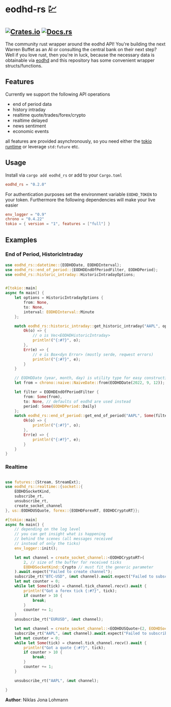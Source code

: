 # eodhd-rs 💹 
## [![Crates.io](https://img.shields.io/crates/v/eodhd_rs)][crates.io]  [![Docs.rs](https://img.shields.io/badge/docs-latest-blue.svg?style=flat-square)][docs.rs]

[crates.io]: https://crates.io/crates/eodhd_rs
[docs.rs]: https://docs.rs/eodhd_rs

The community rust wrapper around the eodhd API!
You're building the next Warren Buffet as an AI
or consulting the central bank on their next step?
Well if you love rust, then you're in luck, because
the necessary data is obtainable via [eodhd](https://eodhistoricaldata.com/)
and this repository has some convenient wrapper structs/functions.

## Features
Currently we support the following API operations

- end of period data
- history intraday
- realtime quote/trades/forex/crypto 
- realtime delayed
- news sentiment
- economic events

all features are provided asynchronously, so you need
either the [tokio runtime](https://tokio.rs/) or leverage `std:future` etc.

## Usage
Install via `cargo add eodhd_rs`
or add to your `Cargo.toml`


```toml
eodhd_rs = "0.2.0"
```


For authentication purposes set the environment
variable `EODHD_TOKEN` to your token.
Furthermore the following dependencies will make your live easier
```toml
env_logger = "0.9"
chrono = "0.4.22"
tokio = { version = "1", features = ["full"] }
```

## Examples

### End of Period, HistoricIntraday

```rust
use eodhd_rs::datetime::{EODHDDate, EODHDInterval};
use eodhd_rs::end_of_period::{EODHDEndOfPeriodFilter, EODHDPeriod};
use eodhd_rs::historic_intraday::HistoricIntradayOptions;


#[tokio::main]
async fn main() {
    let options = HistoricIntradayOptions {
        from: None,
        to: None,
        interval: EODHDInterval::Minute
    };

    match eodhd_rs::historic_intraday::get_historic_intraday("AAPL", options).await {
        Ok(o) => {
            // o is Vec<EODHDHistoricIntraday>
            println!("{:#?}", o);
        },
        Err(e) => {
            // e is Box<dyn Error> (mostly serde, reqwest errors)
            println!("{:#?}", e);
        }
    }

    // EODHDDate (year, month, day) is utility type for easy construction of chrono's NaiveDates
    let from = chrono::naive::NaiveDate::from(EODHDDate(2022, 9, 12));

    let filter = EODHDEndOfPeriodFilter {
        from: Some(from),
        to: None, // defaults of eodhd are used instead
        period: Some(EODHDPeriod::Daily)
    };
    match eodhd_rs::end_of_period::get_end_of_period("AAPL", Some(filter)).await {
        Ok(o) => {
            println!("{:#?}", o);
        },
        Err(e) => {
            println!("{:#?}", e);
        }
    }
}
```

### Realtime 

```rust

use futures::{Stream, StreamExt};
use eodhd_rs::realtime::{socket::{
    EODHDSocketKind, 
    subscribe_rt, 
    unsubscribe_rt,
    create_socket_channel
}, us::EODHDUSQuote, forex::{EODHDForexRT, EODHDCryptoRT}};

#[tokio::main]
async fn main() {
    // depending on the log level
    // you can get insight what is happening
    // behind the scenes (all messages received
    // instead of only the ticks)
    env_logger::init();

    let mut channel = create_socket_channel::<EODHDCryptoRT>(
        2, // size of the buffer for received ticks
        EODHDSocketKind::Crypto // must fit the generic parameter
    ).await.expect("Failed to create channel");
    subscribe_rt("BTC-USD", &mut channel).await.expect("Failed to subscribe to ticker");
    let mut counter = 0;
    while let Some(tick) = channel.tick_channel.recv().await {
        println!("Got a forex tick {:#?}", tick);
        if counter > 10 {
            break;
        }
        counter += 1;
    }
    unsubscribe_rt("EURUSD", &mut channel);

    let mut channel = create_socket_channel::<EODHDUSQuote>(2, EODHDSocketKind::Quote).await.expect("Failed to create channel");
    subscribe_rt("AAPL", &mut channel).await.expect("Failed to subscribe to ticker");
    let mut counter = 0;
    while let Some(tick) = channel.tick_channel.recv().await {
        println!("Got a quote {:#?}", tick);
        if counter > 10 {
            break;
        }
        counter += 1;
    }

    unsubscribe_rt("AAPL", &mut channel);

}
```

**Author**: Niklas Jona Lohmann
